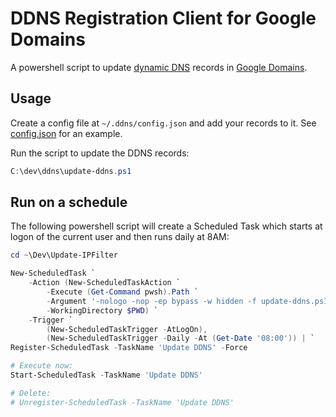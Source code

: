 # DDNS Registration Client for Google Domains

A powershell script to update [dynamic DNS](https://support.google.com/domains/answer/6147083) records in [Google Domains](https://domains.google.com/).

## Usage

Create a config file at `~/.ddns/config.json` and add your records to it. See [config.json](.\config.json) for an example.

Run the script to update the DDNS records:

```powershell
C:\dev\ddns\update-ddns.ps1
```

## Run on a schedule

The following powershell script will create a Scheduled Task which starts at logon of the current user and then runs daily at 8AM:

```powershell
cd ~\Dev\Update-IPFilter

New-ScheduledTask `
    -Action (New-ScheduledTaskAction `
        -Execute (Get-Command pwsh).Path `
        -Argument '-nologo -nop -ep bypass -w hidden -f update-ddns.ps1' `
        -WorkingDirectory $PWD) `
    -Trigger `
        (New-ScheduledTaskTrigger -AtLogOn),
        (New-ScheduledTaskTrigger -Daily -At (Get-Date '08:00')) | `
Register-ScheduledTask -TaskName 'Update DDNS' -Force

# Execute now:
Start-ScheduledTask -TaskName 'Update DDNS'

# Delete:
# Unregister-ScheduledTask -TaskName 'Update DDNS'
```

